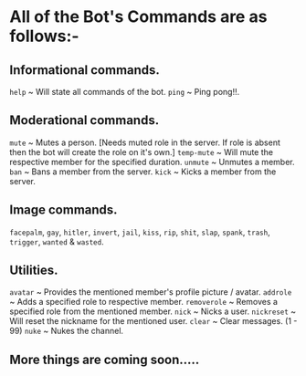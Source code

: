# All of the Bot's Commands are as follows:-

## Informational commands.

`help` ~ Will state all commands of the bot.
`ping` ~ Ping pong!!.

## Moderational commands.

`mute` ~ Mutes a person. [Needs muted role in the server. If role is absent then the bot will create the role on it's own.]
`temp-mute` ~ Will mute the respective member for the specified duration.
`unmute` ~ Unmutes a member.
`ban` ~ Bans a member from the server.
`kick` ~ Kicks a member from the server.

## Image commands.
`facepalm`, `gay`, `hitler`, `invert`, `jail`, `kiss`, `rip`, `shit`, `slap`, `spank`, `trash`, `trigger`, `wanted` & `wasted`.

## Utilities.
`avatar` ~ Provides the mentioned member's profile picture / avatar.
`addrole` ~ Adds a specified role to respective member.
`removerole` ~ Removes a specified role from the mentioned member.
`nick` ~ Nicks a user.
`nickreset` ~ Will reset the nickname for the mentioned user.
`clear` ~ Clear messages. (1 - 99)
`nuke` ~ Nukes the channel.

## More things are coming soon.....
